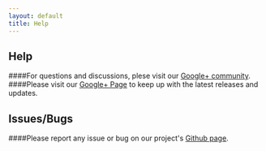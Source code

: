 ```yaml
---
layout: default
title: Help
---
```


## Help
####For questions and discussions, plese visit our [Google+ community](https://plus.google.com/communities/101698609208460903442).<br/>
####Please visit our [Google+ Page](https://plus.google.com/110921978832968698645) to keep up with the latest releases and updates.
## Issues/Bugs

####Please report any issue or bug on our project's [Github page](http://github.com/sikuli/sikuli-slides/issues).
